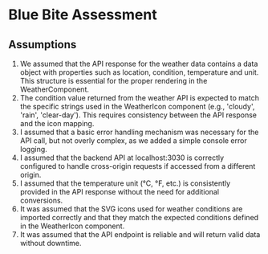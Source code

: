 # Blue Bite Assessment

## Assumptions

1. We assumed that the API response for the weather data contains a data object with properties such as location, condition, temperature and unit. This structure is essential for the proper rendering in the WeatherComponent.
2. The condition value returned from the weather API is expected to match the specific strings used in the WeatherIcon component (e.g., 'cloudy', 'rain', 'clear-day'). This requires consistency between the API response and the icon mapping.
3. I assumed that a basic error handling mechanism was necessary for the API call, but not overly complex, as we added a simple console error logging.
4. I assumed that the backend API at localhost:3030 is correctly configured to handle cross-origin requests if accessed from a different origin.
5. I assumed that the temperature unit (°C, °F, etc.) is consistently provided in the API response without the need for additional conversions.
6. It was assumed that the SVG icons used for weather conditions are imported correctly and that they match the expected conditions defined in the WeatherIcon component.
7. It was assumed that the API endpoint is reliable and will return valid data without downtime.